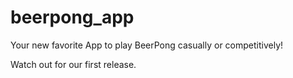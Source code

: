 # beerpong_app

Your new favorite App to play BeerPong casually or competitively!

Watch out for our first release.
